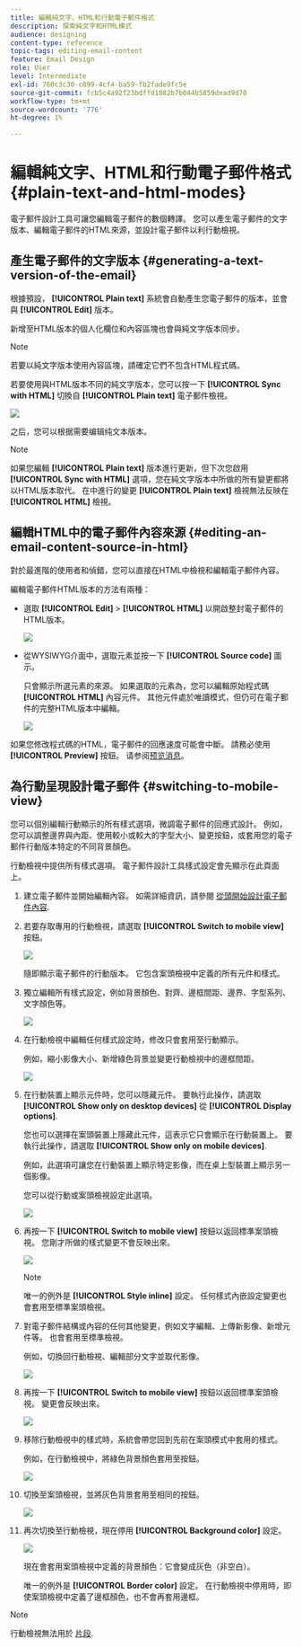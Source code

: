 ```yaml
---
title: 編輯純文字、HTML和行動電子郵件格式
description: 探索純文字和HTML模式
audience: designing
content-type: reference
topic-tags: editing-email-content
feature: Email Design
role: User
level: Intermediate
exl-id: 760c3c30-c899-4cf4-ba59-fb2fade9fc5e
source-git-commit: fcb5c4a92f23bdffd1082b7b044b5859dead9d70
workflow-type: tm+mt
source-wordcount: '776'
ht-degree: 1%

---
```


# 編輯純文字、HTML和行動電子郵件格式 {#plain-text-and-html-modes}

電子郵件設計工具可讓您編輯電子郵件的數個轉譯。 您可以產生電子郵件的文字版本、編輯電子郵件的HTML來源，並設計電子郵件以利行動檢視。

## 產生電子郵件的文字版本 {#generating-a-text-version-of-the-email}

根據預設， **[!UICONTROL Plain text]** 系統會自動產生您電子郵件的版本，並會與 **[!UICONTROL Edit]** 版本。

新增至HTML版本的個人化欄位和內容區塊也會與純文字版本同步。

>[!NOTE]
>
>若要以純文字版本使用內容區塊，請確定它們不包含HTML程式碼。

若要使用與HTML版本不同的純文字版本，您可以按一下 **[!UICONTROL Sync with HTML]** 切換自 **[!UICONTROL Plain text]** 電子郵件檢視。

![](assets/email_designer_textversion.png)

之后，您可以根据需要编辑纯文本版本。

>[!NOTE]
>
>如果您編輯 **[!UICONTROL Plain text]** 版本進行更新，但下次您啟用 **[!UICONTROL Sync with HTML]** 選項，您在純文字版本中所做的所有變更都將以HTML版本取代。 在中進行的變更 **[!UICONTROL Plain text]** 檢視無法反映在 **[!UICONTROL HTML]** 檢視。

## 編輯HTML中的電子郵件內容來源 {#editing-an-email-content-source-in-html}

對於最進階的使用者和偵錯，您可以直接在HTML中檢視和編輯電子郵件內容。

編輯電子郵件HTML版本的方法有兩種：

* 選取 **[!UICONTROL Edit]** > **[!UICONTROL HTML]** 以開啟整封電子郵件的HTML版本。

   ![](assets/email_designer_html1.png)

* 從WYSIWYG介面中，選取元素並按一下 **[!UICONTROL Source code]** 圖示。

   只會顯示所選元素的來源。 如果選取的元素為，您可以編輯原始程式碼 **[!UICONTROL HTML]** 內容元件。 其他元件處於唯讀模式，但仍可在電子郵件的完整HTML版本中編輯。

   ![](assets/email_designer_html2.png)

如果您修改程式碼的HTML，電子郵件的回應速度可能會中斷。 請務必使用 **[!UICONTROL Preview]** 按鈕。 请参阅[预览消息](../../sending/using/previewing-messages.md)。

## 為行動呈現設計電子郵件 {#switching-to-mobile-view}

您可以個別編輯行動顯示的所有樣式選項，微調電子郵件的回應式設計。 例如，您可以調整邊界與內距、使用較小或較大的字型大小、變更按鈕，或套用您的電子郵件行動版本特定的不同背景顏色。

行動檢視中提供所有樣式選項。 電子郵件設計工具樣式設定會先顯示在此頁面上。

1. 建立電子郵件並開始編輯內容。 如需詳細資訊，請參閱 [從頭開始設計電子郵件內容](../../designing/using/designing-from-scratch.md#designing-an-email-content-from-scratch).
1. 若要存取專用的行動檢視，請選取 **[!UICONTROL Switch to mobile view]** 按鈕。

   ![](assets/email_designer_mobile_view_switch.png)

   隨即顯示電子郵件的行動版本。 它包含案頭檢視中定義的所有元件和樣式。

1. 獨立編輯所有樣式設定，例如背景顏色、對齊、邊框間距、邊界、字型系列、文字顏色等。

   ![](assets/email_designer_mobile_view.png)

1. 在行動檢視中編輯任何樣式設定時，修改只會套用至行動顯示。

   例如，縮小影像大小、新增綠色背景並變更行動檢視中的邊框間距。

   ![](assets/email_designer_mobile_view_change.png)

1. 在行動裝置上顯示元件時，您可以隱藏元件。 要執行此操作，請選取 **[!UICONTROL Show only on desktop devices]** 從 **[!UICONTROL Display options]**.

   您也可以選擇在案頭裝置上隱藏此元件，這表示它只會顯示在行動裝置上。 要執行此操作，請選取 **[!UICONTROL Show only on mobile devices]**.

   例如，此選項可讓您在行動裝置上顯示特定影像，而在桌上型裝置上顯示另一個影像。

   您可以從行動或案頭檢視設定此選項。

   ![](assets/email_designer_mobile_hide.png)

1. 再按一下 **[!UICONTROL Switch to mobile view]** 按鈕以返回標準案頭檢視。 您剛才所做的樣式變更不會反映出來。

   ![](assets/email_designer_mobile_view_desktop_no-change.png)

   >[!NOTE]
   >
   >唯一的例外是 **[!UICONTROL Style inline]** 設定。 任何樣式內嵌設定變更也會套用至標準案頭檢視。

1. 對電子郵件結構或內容的任何其他變更，例如文字編輯、上傳新影像、新增元件等。 也會套用至標準檢視。

   例如，切換回行動檢視、編輯部分文字並取代影像。

   ![](assets/email_designer_mobile_view_change_content.png)

1. 再按一下 **[!UICONTROL Switch to mobile view]** 按鈕以返回標準案頭檢視。 變更會反映出來。

   ![](assets/email_designer_mobile_view_desktop_content-change.png)

1. 移除行動檢視中的樣式時，系統會帶您回到先前在案頭模式中套用的樣式。

   例如，在行動檢視中，將綠色背景顏色套用至按鈕。

   ![](assets/email_designer_mobile_view_background_mobile.png)

1. 切換至案頭檢視，並將灰色背景套用至相同的按鈕。

   ![](assets/email_designer_mobile_view_background_desktop.png)

1. 再次切換至行動檢視，現在停用 **[!UICONTROL Background color]** 設定。

   ![](assets/email_designer_mobile_view_background_mobile_disabled.png)

   現在會套用案頭檢視中定義的背景顏色：它會變成灰色（非空白）。

   唯一的例外是 **[!UICONTROL Border color]** 設定。 在行動檢視中停用時，即使案頭檢視中定義了邊框顏色，也不會再套用邊框。

>[!NOTE]
>
>行動檢視無法用於 [片段](../../designing/using/using-reusable-content.md#about-fragments).
